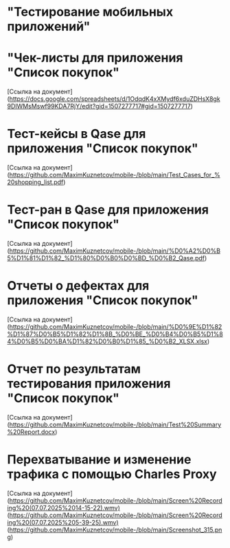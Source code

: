 # "Тестирование мобильных приложений"

# "Чек-листы для приложения "Список покупок"
[Ссылка на документ] (https://docs.google.com/spreadsheets/d/1OdqdK4xXMydf6xduZDHsX8gk9DIWMsMswf99KDA7RjY/edit?gid=1507277717#gid=1507277717)
# Тест-кейсы в Qase для приложения "Список покупок"
[Ссылка на документ] (https://github.com/MaximKuznetcov/mobile-/blob/main/Test_Cases_for_%20shopping_list.pdf)
# Тест-ран в Qase для приложения "Список покупок"
[Ссылка на документ] (https://github.com/MaximKuznetcov/mobile-/blob/main/%D0%A2%D0%B5%D1%81%D1%82_%D1%80%D0%B0%D0%BD_%D0%B2_Qase.pdf)
# Отчеты о дефектах для приложения "Список покупок"
[Ссылка на документ] (https://github.com/MaximKuznetcov/mobile-/blob/main/%D0%9E%D1%82%D1%87%D0%B5%D1%82%D1%8B_%D0%BE_%D0%B4%D0%B5%D1%84%D0%B5%D0%BA%D1%82%D0%B0%D1%85_%D0%B2_XLSX.xlsx)
# Отчет по результатам тестирования приложения "Список покупок"
[Ссылка на документ] (https://github.com/MaximKuznetcov/mobile-/blob/main/Test%20Summary%20Report.docx)
# Перехватывание и изменение трафика с помощью Charles Proxy
[Ссылка на документ] (https://github.com/MaximKuznetcov/mobile-/blob/main/Screen%20Recording%20(07.07.2025%2014-15-22).wmv) (https://github.com/MaximKuznetcov/mobile-/blob/main/Screen%20Recording%20(07.07.2025%205-39-25).wmv) (https://github.com/MaximKuznetcov/mobile-/blob/main/Screenshot_315.png)

